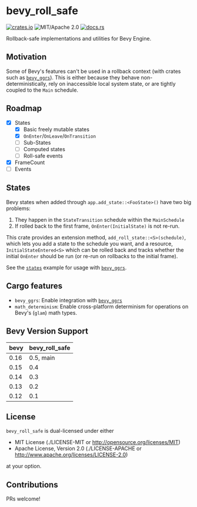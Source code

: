 # bevy_roll_safe

[![crates.io](https://img.shields.io/crates/v/bevy_roll_safe.svg)](https://crates.io/crates/bevy_roll_safe)
![MIT/Apache 2.0](https://img.shields.io/badge/license-MIT%2FApache-blue.svg)
[![docs.rs](https://img.shields.io/docsrs/bevy_roll_safe)](https://docs.rs/bevy_roll_safe)

Rollback-safe implementations and utilities for Bevy Engine.

## Motivation

Some of Bevy's features can't be used in a rollback context (with crates such as [`bevy_ggrs`]). This is either because they behave non-deterministically, rely on inaccessible local system state, or are tightly coupled to the `Main` schedule.

## Roadmap

- [x] States
  - [x] Basic freely mutable states
  - [x] `OnEnter`/`OnLeave`/`OnTransition`
  - [ ] Sub-States
  - [ ] Computed states
  - [ ] Roll-safe events
- [x] FrameCount
- [ ] Events

## States

Bevy states when added through `app.add_state::<FooState>()` have two big problems:

1. They happen in the `StateTransition` schedule within the `MainSchedule`
2. If rolled back to the first frame, `OnEnter(InitialState)` is not re-run.

This crate provides an extension method, `add_roll_state::<S>(schedule)`, which lets you add a state to the schedule you want, and a resource, `InitialStateEntered<S>` which can be rolled back and tracks whether the initial `OnEnter` should be run (or re-run on rollbacks to the initial frame).

See the [`states`](https://github.com/johanhelsing/bevy_roll_safe/blob/main/examples/states.rs) example for usage with [`bevy_ggrs`].

## Cargo features

- `bevy_ggrs`: Enable integration with [`bevy_ggrs`]
- `math_determinism`: Enable cross-platform determinism for operations on Bevy's (`glam`) math types.

## Bevy Version Support

|bevy|bevy_roll_safe|
|----|--------------|
|0.16|0.5, main     |
|0.15|0.4           |
|0.14|0.3           |
|0.13|0.2           |
|0.12|0.1           |

## License

`bevy_roll_safe` is dual-licensed under either

- MIT License (./LICENSE-MIT or <http://opensource.org/licenses/MIT>)
- Apache License, Version 2.0 (./LICENSE-APACHE or <http://www.apache.org/licenses/LICENSE-2.0>)

at your option.

## Contributions

PRs welcome!

[`bevy_ggrs`]: https://github.com/gschup/bevy_ggrs
